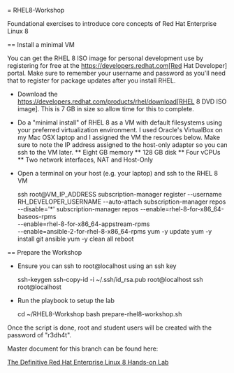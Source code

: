 = RHEL8-Workshop

Foundational exercises to introduce core concepts of Red Hat Enterprise Linux 8

== Install a minimal VM

You can get the RHEL 8 ISO image for personal development use by registering for free at the https://developers.redhat.com[Red Hat Developer] portal.  Make sure to remember your username and password as you'll need that to register for package updates after you install RHEL.

* Download the https://developers.redhat.com/products/rhel/download[RHEL 8 DVD ISO image].  This is 7 GB in size so allow time for this to complete.
* Do a "minimal install" of RHEL 8 as a VM with default filesystems using your preferred virtualization environment.  I used Oracle's VirtualBox on my Mac OSX laptop and I assigned the VM the resources below.  Make sure to note the IP address assigned to the host-only adapter so you can ssh to the VM later.
** Eight GB memory
** 128 GB disk
** Four vCPUs
** Two network interfaces, NAT and Host-Only
* Open a terminal on your host (e.g. your laptop) and ssh to the RHEL 8 VM

    ssh root@VM_IP_ADDRESS
    subscription-manager register --username RH_DEVELOPER_USERNAME --auto-attach
    subscription-manager repos --disable='*'
    subscription-manager repos --enable=rhel-8-for-x86_64-baseos-rpms \
        --enable=rhel-8-for-x86_64-appstream-rpms \
        --enable=ansible-2-for-rhel-8-x86_64-rpms
    yum -y update
    yum -y install git ansible
    yum -y clean all
    reboot

== Prepare the Workshop

* Ensure you can ssh to root@localhost using an ssh key

    ssh-keygen 
    ssh-copy-id -i ~/.ssh/id_rsa.pub root@localhost
    ssh root@localhost

* Run the playbook to setup the lab

    cd ~/RHEL8-Workshop
    bash prepare-rhel8-workshop.sh 

Once the script is done, root and student users will be created with the password of "r3dh4t".

Master document for this branch can be found here:

[The Definitive Red Hat Enterprise Linux 8 Hands-on Lab](documentation/RHEL8-Workshop.adoc)

